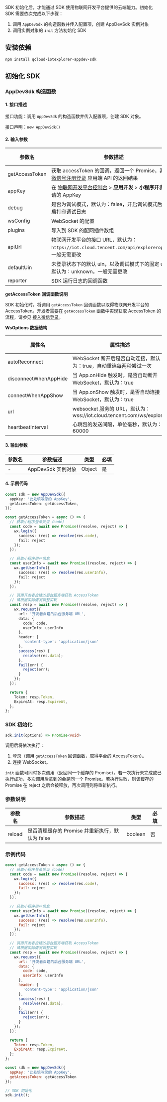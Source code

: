 SDK 初始化后，才能通过 SDK 使用物联网开发平台提供的云端能力。初始化 SDK 需要依次完成以下步骤：

1. 调用 `AppDevSdk` 的构造函数并传入配置项，创建 AppDevSdk 实例对象
2. 调用实例对象的 `init` 方法初始化 SDK



## 安装依赖

```bash
npm install qcloud-iotexplorer-appdev-sdk
```



## 初始化 SDK

### AppDevSdk 构造函数

#### 1. 接口描述

接口功能：调用 `AppDevSdk` 的构造函数并传入配置项，创建 SDK 对象。

接口声明：`new AppDevSdk()`

#### 2. 输入参数

| 参数名         | 参数描述                                                     | 类型           | 必填 |
| -------------- | ------------------------------------------------------------ | -------------- | ---- |
| getAccessToken | 获取 accessToken 的回调，返回一个 Promise，其值为 [微信号注册登录](https://cloud.tencent.com/document/product/1081/40781) 应用端 API 的返回结果 | function       | 是   |
| appKey         | 在 [物联网开发平台控制台](https://console.cloud.tencent.com/iotexplorer) > **应用开发** > **小程序开发**中申请的 AppKey | string         | 是   |
| debug          | 是否为调试模式，默认为：false，开启调试模式后会开启打印调试日志 | boolean        | 否   |
| wsConfig       | WebSocket 的配置                                             | WsOptions      | 否   |
| plugins        | 导入到 SDK 的配网插件数组                                    | AppDevPlugin[] | 否   |
| apiUrl         | 物联网开发平台的接口 URL，默认为：`https://iot.cloud.tencent.com/api/exploreropen/`，一般无需更改 | string         | 否   |
| defaultUin     | 未登录状态下的默认 uin，以及调试模式下的固定 uin，默认为：unknown，一般无需更改 | string         | 否   |
| reporter       | SDK 运行日志的回调函数                                       | function       | 否   |

**getAccessToken 回调函数说明**

SDK 初始化时，将调用 `getAccessToken` 回调函数以取得物联网开发平台的 AccessToken。开发者需要在 `getAccessToken` 函数中实现获取 AccessToken 的流程，请参见 [接入微信登录]()。

**WsOptions 数据结构**

| 属性名                | 属性描述                                                     | 类型    | 必填 |
| --------------------- | ------------------------------------------------------------ | ------- | ---- |
| autoReconnect         | WebSocket 断开后是否自动连接，默认为：true，自动重连每两秒尝试一次 | boolean | 否   |
| disconnectWhenAppHide | 当 App.onHide 触发时，是否自动断开 WebSocket，默认为：true   | boolean | 否   |
| connectWhenAppShow    | 当 App.onShow 触发时，是否自动连接 WebSocket，默认为：true   | boolean | 否   |
| url                   | websocket 服务的 URL，默认为：wss://iot.cloud.tencent.com/ws/explorer | string  | 否   |
| heartbeatInterval     | 心跳包的发送间隔，单位毫秒，默认为：60000                    | number  | 否   |

#### 3. 输出参数

| 参数名 | 参数描述           | 类型   | 必填 |
| ------ | ------------------ | ------ | ---- |
| -      | AppDevSdk 实例对象 | Object | 是   |

#### 4. 示例代码

```typescript
const sdk = new AppDevSdk({
  appKey: '此处填写您的 AppKey',
  getAccessToken: getAccessToken,
});

const getAccessToken = async () => {
  // 获取小程序登录凭证（code）
  const code = await new Promise((resolve, reject) => {
    wx.login({
      success: (res) => resolve(res.code),
      fail: reject
    });
  });

  // 获取小程序用户信息
  const userInfo = await new Promise((resolve, reject) => {
    wx.getUserInfo({
      success: (res) => resolve(res.userInfo),
      fail: reject
    });
  });

  // 调用开发者自建的后台服务端获取 AccessToken
  // 请根据实际情况调整实现
  const resp = await new Promise((resolve, reject) => {
    wx.request({
      url: '开发者自建的后台服务端 URL',
      data: {
        code: code,
        userInfo: userInfo
      },
      header: {
        'content-type': 'application/json'
      },
      success(res) {
        resolve(res.data);
      },
      fail(err) {
        reject(err);
      }
    });
  });

  return {
    Token: resp.Token,
    ExpireAt: resp.ExpireAt,
  };
};
```



### SDK 初始化

```typescript
sdk.init(options) => Promise<void>
```

调用后将依次执行：

1. 登录（调用 `getAccessToken` 回调函数，取得平台的 AccessToken）。
2. 连接 WebSocket。

`init` 函数可同时多次调用（返回同一个缓存的 Promise）。若一次执行未完成或已执行成功，多次调用后拿到的会是同一个 Promise。若执行失败，则该缓存的 Promise 在 reject 之后会被释放，再次调用则将重新执行。

### 参数说明

| 参数名 | 参数描述                                        | 类型    | 必填 |
| ------ | ----------------------------------------------- | ------- | ---- |
| reload | 是否清理缓存的 Promise 并重新执行，默认为 false | boolean | 否   |

### 示例代码

```javascript
const getAccessToken = async () => {
  // 获取小程序登录凭证（code）
  const code = await new Promise((resolve, reject) => {
    wx.login({
      success: (res) => resolve(res.code),
      fail: reject
    });
  });

  // 获取小程序用户信息
  const userInfo = await new Promise((resolve, reject) => {
    wx.getUserInfo({
      success: (res) => resolve(res.userInfo),
      fail: reject
    });
  });

  // 调用开发者自建的后台服务端获取 AccessToken
  // 请根据实际情况调整实现
  const resp = await new Promise((resolve, reject) => {
    wx.request({
      url: '开发者自建的后台服务端 URL',
      data: {
        code: code,
        userInfo: userInfo
      },
      header: {
        'content-type': 'application/json'
      },
      success(res) {
        resolve(res.data);
      },
      fail(err) {
        reject(err);
      }
    });
  });

  return {
    Token: resp.Token,
    ExpireAt: resp.ExpireAt,
  };
};

const sdk = new AppDevSdk({
  appKey: '此处填写您的 AppKey',
  getAccessToken: getAccessToken
});

// SDK 初始化
sdk.init();
```

